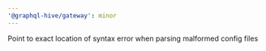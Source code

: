 ```yaml
---
'@graphql-hive/gateway': minor
---
```


Point to exact location of syntax error when parsing malformed config files
